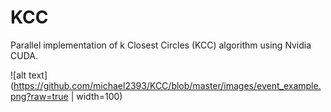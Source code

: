 # KCC
Parallel implementation of k Closest Circles (KCC) algorithm using Nvidia CUDA.

![alt text](https://github.com/michael2393/KCC/blob/master/images/event_example.png?raw=true  | width=100)
